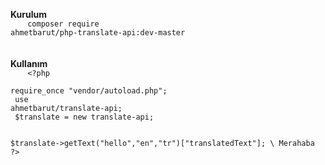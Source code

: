 <b>Kurulum</b>
<br/>
<code style="padding:20px">
  composer require ahmetbarut/php-translate-api:dev-master
</code>
<br><br><br>
<b>Kullanım</b>
<br>
<code style="padding:20px">
  \<?php<br>
      require_once "vendor/autoload.php";<br>
      use ahmetbarut/translate-api;<br>
      $translate = new translate-api;<br>
  <br>
      $translate->getText("hello","en","tr")["translatedText"]; \\ Merahaba
      \?>
</code>
